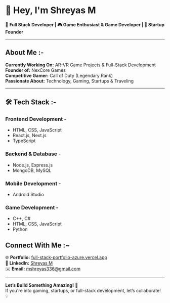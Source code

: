# 👋 Hey, I'm Shreyas M

🚀 **Full Stack Developer | 🎮 Game Enthusiast & Game Developer | 🚀 Startup Founder**  

---

## About Me :-

**Currently Working On:** AR-VR Game Projects & Full-Stack Development  
**Founder of:** NexCore Games  
**Competitive Gamer:** Call of Duty (Legendary Rank)  
**Passionate About:** Technology, Gaming, Startups & Traveling  

---

## 🛠 Tech Stack :-

### Frontend Development - 
- HTML, CSS, JavaScript  
- React.js, Next.js  
- TypeScript  

### Backend & Database -
- Node.js, Express.js  
- MongoDB, MySQL  

### Mobile Development -
- Android Studio  

### Game Development -
- C++, C#  
- HTML, CSS, JavaScript  
- Python  

## Connect With Me :~

🌐 **Portfolio:** [full-stack-portfolio-azure.vercel.app](https://full-stack-portfolio-azure.vercel.app/)  
🏢 **LinkedIn:** [Shreyas M](https://www.linkedin.com/in/shreyas-m-8854941ab/)  
✉️ **Email:** mshreyas336@gmail.com  

---

**Let’s Build Something Amazing!** 🚀  
If you're into gaming, startups, or full-stack development, let’s collaborate! 💡  
